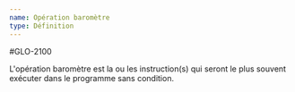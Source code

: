 ```yaml
---
name: Opération baromètre
type: Définition
---
```

#GLO-2100

L'opération baromètre est la ou les instruction(s) qui seront le plus souvent exécuter dans le programme sans condition. 
